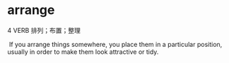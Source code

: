 # arrange

4 VERB 排列；布置；整理

​	If you arrange things somewhere, you place them in a particular position, usually in order to make them look attractive or tidy.